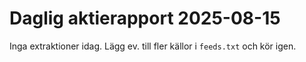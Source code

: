 # Daglig aktierapport 2025-08-15

Inga extraktioner idag. Lägg ev. till fler källor i `feeds.txt` och kör igen.
